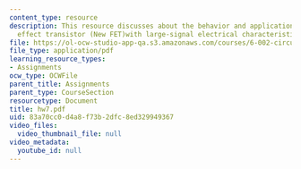 ```yaml
---
content_type: resource
description: This resource discusses about the behavior and application of anew field
  effect transistor (New FET)with large-signal electrical characteristics
file: https://ol-ocw-studio-app-qa.s3.amazonaws.com/courses/6-002-circuits-and-electronics-spring-2007/83a70cc0d4a8f73b2dfc8ed329949367_hw7.pdf
file_type: application/pdf
learning_resource_types:
- Assignments
ocw_type: OCWFile
parent_title: Assignments
parent_type: CourseSection
resourcetype: Document
title: hw7.pdf
uid: 83a70cc0-d4a8-f73b-2dfc-8ed329949367
video_files:
  video_thumbnail_file: null
video_metadata:
  youtube_id: null
---
```

